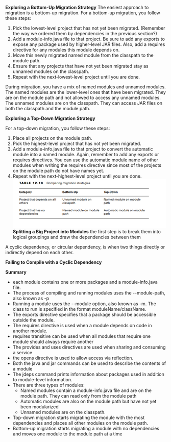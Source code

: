 **Exploring a Bottom-Up Migration Strategy**
The easiest approach to migration is a bottom-up migration. For a bottom-up migration, you follow these steps:
1. Pick the lowest-level project that has not yet been migrated. (Remember the way we
   ordered them by dependencies in the previous section?)
2. Add a module-info.java file to that project. Be sure to add any exports to expose
   any package used by higher-level JAR files. Also, add a requires directive for any
   modules this module depends on.
3. Move this newly migrated named module from the classpath to the module path.
4. Ensure that any projects that have not yet been migrated stay as unnamed modules on
   the classpath.
5. Repeat with the next-lowest-level project until you are done.

During migration, you have a mix of named modules and unnamed modules. The named modules are the lower-level ones that 
have been migrated. They are on the module path and not allowed to access any unnamed modules.
The unnamed modules are on the classpath. They can access JAR files on both the classpath and the module path.

**Exploring a Top-Down Migration Strategy**

For a top-down migration, you follow these steps:
1. Place all projects on the module path.
2. Pick the highest-level project that has not yet been migrated.
3. Add a module-info.java file to that project to convert the automatic module into a
   named module. Again, remember to add any exports or requires directives. You can
   use the automatic module name of other modules when writing the requires directive
   since most of the projects on the module path do not have names yet.
4. Repeat with the next-highest-level project until you are done.
![img_16.png](img_16.png)
**Splitting a Big Project into Modules**
the first step is to break them into logical groupings and draw the dependencies between them

A cyclic dependency, or circular dependency, is when two things directly or indirectly depend on each other.

**Failing to Compile with a Cyclic Dependency**





**Summary**
- each module contains one or more packages and a module-info.java file.
-  The process of compiling and running modules uses the --module-path, also known
   as -p
- Running a module uses the --module option, also known as -m. The class to run is
  specified in the format moduleName/className.
- The exports directive specifies that a package should be accessible outside the module.
- The requires directive is used when a module depends on code in another module.
- requires transitive can be used when all modules that require one module should always require another
- The provides and uses directives are used when sharing and consuming a service
- the opens directive is used to allow access via reflection.
- Both the java and jar commands can be used to describe the contents of a module
- The jdeps command prints information about packages used in addition to module-level information.
- There are three types of modules:
    - Named modules contain a module-info.java file and are on the module path. They can read only from the module path
    - Automatic modules are also on the module path but have not yet been modularized
    - Unnamed modules are on the classpath.
- Top-down migration starts migrating the module with the most dependencies and places all
  other modules on the module path.
-  Bottom-up migration starts migrating a module with no dependencies and moves one module to the module path at a time
